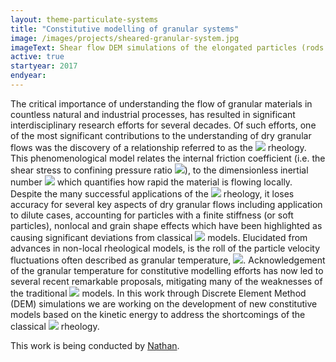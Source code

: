 ```yaml
---
layout: theme-particulate-systems
title: "Constitutive modelling of granular systems"
image: /images/projects/sheared-granular-system.jpg
imageText: Shear flow DEM simulations of the elongated particles (rods and ellipsoids) to investigate the characteristics of our newly developed kinetic energy-based constitutive models.
active: true
startyear: 2017
endyear:
---
```


The critical importance of understanding the flow of granular materials in countless natural and industrial processes, has resulted in significant interdisciplinary research efforts for several decades. Of such efforts, one of the most significant contributions to the understanding of dry granular flows was the discovery of a relationship referred to as the <img src="https://render.githubusercontent.com/render/math?math=\mu(I)">
rheology. This phenomenological model relates the internal friction coefficient (i.e. the shear stress to confining pressure ratio <img src="https://render.githubusercontent.com/render/math?math=\mu\equiv 
\tau/P">), to the dimensionless inertial number <img src="https://render.githubusercontent.com/render/math?math=I"> which quantifies how rapid the material is flowing locally. Despite the many successful applications of the <img src="https://render.githubusercontent.com/render/math?math=\mu(I)"> rheology, it loses accuracy for several key aspects of dry granular flows including application to dilute cases, accounting for particles with a finite stiffness (or soft particles), nonlocal and grain shape effects which have been highlighted as causing significant deviations from classical <img src="https://render.githubusercontent.com/render/math?math=\mu(I)"> models. Elucidated from advances in non-local rheological models, is the roll of the particle velocity fluctuations often described as granular temperature, <img src="https://render.githubusercontent.com/render/math?math=T">. Acknowledgement of the granular temperature for constitutive modelling efforts has now led to several recent remarkable proposals, mitigating many of the weaknesses of the traditional <img src="https://render.githubusercontent.com/render/math?math=\mu(I)"> models.
In this work through Discrete Element Method (DEM) simulations we are working on the development of new constitutive models based on the kinetic energy to address the shortcomings of the classical <img src="https://render.githubusercontent.com/render/math?math=\mu(I)"> rheology. 

This work is being conducted by [Nathan](/team/nathan-berry/).